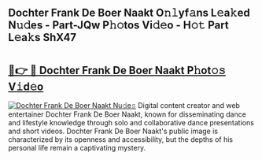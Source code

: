 ## Dochter Frank De Boer Naakt O𝚗𝚕yf𝚊ns L𝚎a𝚔ed N𝚞𝚍es - Part-JQw P𝚑𝚘tos Vi𝚍𝚎o - H𝚘𝚝 Part L𝚎a𝚔s ShX47

# <h2><a href="http://kf15x5.oniu.top/?m=Dochter+Frank+De+Boer+Naakt">🔗👉 🔴 Dochter Frank De Boer Naakt P𝚑ot𝚘𝚜 V𝚒d𝚎o</a></h2>

[![Dochter Frank De Boer Naakt Nu𝚍e𝚜](https://i.imgur.com/0qMVB7G.gif)](http://kf15x5.oniu.top/?m=Dochter+Frank+De+Boer+Naakt)
Digital content creator and web entertainer Dochter Frank De Boer Naakt, known for disseminating dance and lifestyle knowledge through solo and collaborative dance presentations and short videos. Dochter Frank De Boer Naakt's public image is characterized by its openness and accessibility, but the depths of his personal life remain a captivating mystery.  
